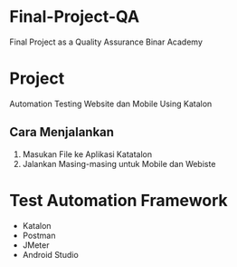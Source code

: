# Final-Project-QA
Final Project as a Quality Assurance Binar Academy

# Project
Automation Testing Website dan Mobile Using Katalon

## Cara Menjalankan
1. Masukan File ke Aplikasi Katatalon
2. Jalankan Masing-masing untuk Mobile dan Webiste

# Test Automation Framework

- Katalon
- Postman
- JMeter
- Android Studio
